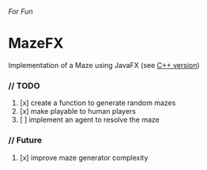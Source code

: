*For Fun*

# MazeFX
Implementation of a Maze using JavaFX (see [C++ version](https://github.com/vitorOta/Maze))

### // TODO
1. [x] create a function to generate random mazes
2. [x] make playable to human players
3. [ ] implement an agent to resolve the maze 


### // Future
1. [x] improve maze generator complexity
